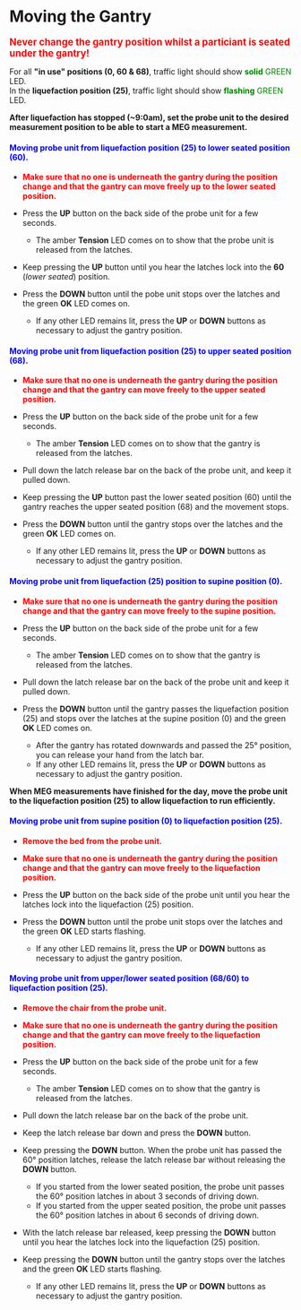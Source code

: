 # Moving the Gantry

<big>**<span style="color:red">Never change the gantry position whilst a particiant is seated under the gantry!</span>**</big>

For all **"in use" positions (0, 60 & 68)**, traffic light should show <span style="color:green">**solid** GREEN</span> LED.   
In the **liquefaction position (25)**, traffic light should show <span style="color:green">**flashing** GREEN</span> LED.

**After liquefaction has stopped (~9:0am), set the probe unit to the desired measurement position to be able to start a MEG measurement.**

#### **<span style ="color:blue">Moving probe unit from liquefaction position (25) to lower seated position (60).</span>**

* **<span style ="color:red">Make sure that no one is underneath the gantry during the position change and that the gantry can move freely up to the lower seated position.</span>**

* Press the **UP** button on the back side of the probe unit for a few seconds.
	* The amber **Tension** LED comes on to show that the probe unit is released from the latches.
* Keep pressing the **UP** button until you hear the latches lock into the **60** (*lower seated*) position.
* Press the **DOWN** button until the pobe unit stops over the latches and the green **OK** LED comes on.
	* If any other LED remains lit, press the **UP** or **DOWN** buttons as necessary to adjust the gantry position.


#### **<span style ="color:blue">Moving probe unit from liquefaction position (25) to upper seated position (68).</span>**

* **<span style ="color:red">Make sure that no one is underneath the gantry during the position change and that the gantry can move freely to the upper seated position.</span>**

* Press the **UP** button on the back side of the probe unit for a few seconds.
	* The amber **Tension** LED comes on to show that the gantry is released from the latches.
* Pull down the latch release bar on the back of the probe unit, and keep it pulled down.	
* Keep pressing the **UP** button past the lower seated position (60) until the gantry reaches the upper seated position (68) and the movement stops.
* Press the **DOWN** button until the gantry stops over the latches and the green **OK** LED comes on.
	* If any other LED remains lit, press the **UP** or **DOWN** buttons as necessary to adjust the gantry position.

#### **<span style ="color:blue">Moving probe unit from liquefaction (25) position to supine position (0). </span>**

* **<span style ="color:red">Make sure that no one is underneath the gantry during the position change and that the gantry can move freely to the supine position.</span>**

* Press the **UP** button on the back side of the probe unit for a few seconds.
	* The amber **Tension** LED comes on to show that the gantry is released from the latches.
* Pull down the latch release bar on the back of the probe unit and keep it pulled down.
* Press the **DOWN** button until the gantry passes the liquefaction position (25) and stops over the latches at the supine position (0) and the green **OK** LED comes on.
	* After the gantry has rotated downwards and passed the 25° position, you can release your hand from the latch bar.
	* If any other LED remains lit, press the **UP** or **DOWN** buttons as necessary to adjust the gantry position.

**When MEG measurements have finished for the day, move the probe unit to the liquefaction position (25) to allow liquefaction to run efficiently.**

#### **<span style="color:blue">Moving probe unit from supine position (0) to liquefaction position (25).</span>**

* **<span style="color:red">Remove the bed from the probe unit.</span>**
* **<span style="color:red">Make sure that no one is underneath the gantry during the position change and that the gantry can move freely to the liquefaction position.</span>**

* Press the **UP** button on the back side of the probe unit until you hear the latches lock into the liquefaction (25) position.
* Press the **DOWN** button until the probe unit stops over the latches and the green **OK** LED starts flashing.
	* If any other LED remains lit, press the **UP** or **DOWN** buttons as necessary to adjust the gantry position.

#### **<span style="color:blue">Moving probe unit from upper/lower seated position (68/60) to liquefaction position (25).</span>**
 
* **<span style="color:red">Remove the chair from the probe unit.</span>**
* **<span style="color:red">Make sure that no one is underneath the gantry during the position change and that the gantry can move freely to the liquefaction position.</span>**

* Press the **UP** button on the back side of the probe unit for a few seconds.
	* The amber **Tension** LED comes on to show that the gantry is released from the latches.
* Pull down the latch release bar on the back of the probe unit.
* Keep the latch release bar down and press the **DOWN** button.
* Keep pressing the **DOWN** button. When the probe unit has passed the 60° position latches, release the latch release bar without releasing the **DOWN** button.
	* If you started from the lower seated position, the probe unit passes the 60° position latches in about 3 seconds of driving down.
	* If you started from the upper seated position, the probe unit passes the 60° position latches in about 6 seconds of driving down.
* With the latch release bar released, keep pressing the **DOWN** button until you hear the latches lock into the liquefaction (25) position.
* Keep pressing the **DOWN** button until the gantry stops over the latches and the green **OK** LED starts flashing.
	* If any other LED remains lit, press the **UP** or **DOWN** buttons as necessary to adjust the gantry position.